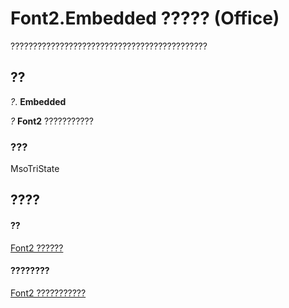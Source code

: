 
# Font2.Embedded ????? (Office)

????????????????????????????????????????????


## ??

 _?_. **Embedded**

 _?_ **Font2** ???????????


### ???

MsoTriState


## ????


#### ??


[Font2 ??????](8e892c52-56d9-72bd-2893-b15a17cd59ae.md)
#### ????????


[Font2 ???????????](http://msdn.microsoft.com/library/8c91a433-b474-486a-4c03-eb9f7b44ecb0%28Office.15%29.aspx)